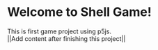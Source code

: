 # Welcome to Shell Game!
This is first game project using p5js. \
||Add content after finishing this project||
